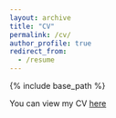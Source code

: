 ```yaml
---
layout: archive
title: "CV"
permalink: /cv/
author_profile: true
redirect_from:
  - /resume
---
```


{% include base_path %}

You can view my CV [here]([url](https://maxkurzner.com/files/KurznerCV_2024.pdf))
